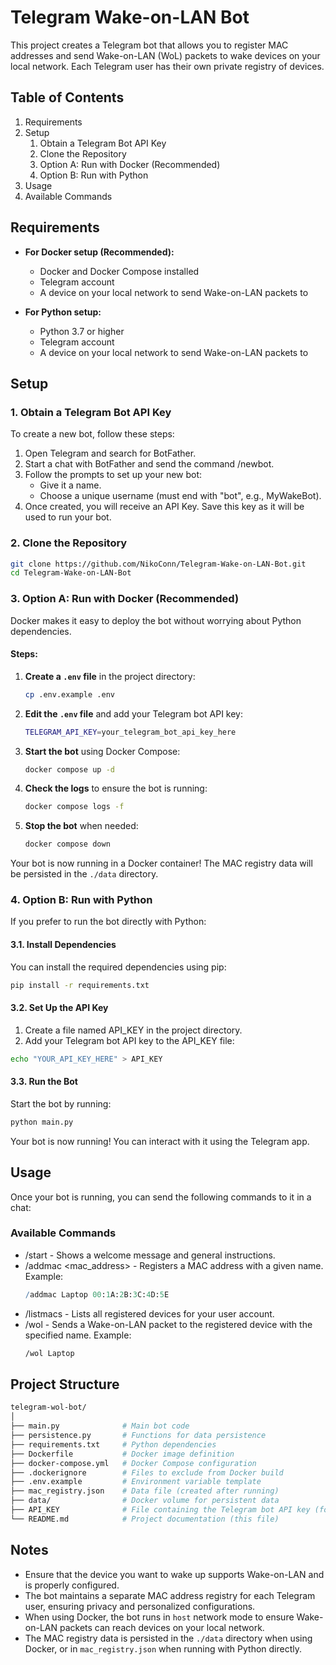# Telegram Wake-on-LAN Bot
This project creates a Telegram bot that allows you to register MAC addresses and send Wake-on-LAN (WoL) packets to wake devices on your local network. Each Telegram user has their own private registry of devices.

## Table of Contents
1. Requirements
2. Setup
    1. Obtain a Telegram Bot API Key
    2. Clone the Repository
    3. Option A: Run with Docker (Recommended)
    4. Option B: Run with Python
3. Usage
4. Available Commands

## Requirements
- **For Docker setup (Recommended):**
  - Docker and Docker Compose installed
  - Telegram account
  - A device on your local network to send Wake-on-LAN packets to

- **For Python setup:**
  - Python 3.7 or higher
  - Telegram account
  - A device on your local network to send Wake-on-LAN packets to

## Setup

### 1. Obtain a Telegram Bot API Key

To create a new bot, follow these steps:

1. Open Telegram and search for BotFather.
2. Start a chat with BotFather and send the command /newbot.
3. Follow the prompts to set up your new bot:
    - Give it a name.
    - Choose a unique username (must end with "bot", e.g., MyWakeBot).
4. Once created, you will receive an API Key. Save this key as it will be used to run your bot.

### 2. Clone the Repository
```bash
git clone https://github.com/NikoConn/Telegram-Wake-on-LAN-Bot.git
cd Telegram-Wake-on-LAN-Bot
```

### 3. Option A: Run with Docker (Recommended)

Docker makes it easy to deploy the bot without worrying about Python dependencies.

#### Steps:

1. **Create a `.env` file** in the project directory:
   ```bash
   cp .env.example .env
   ```

2. **Edit the `.env` file** and add your Telegram bot API key:
   ```bash
   TELEGRAM_API_KEY=your_telegram_bot_api_key_here
   ```

3. **Start the bot** using Docker Compose:
   ```bash
   docker compose up -d
   ```

4. **Check the logs** to ensure the bot is running:
   ```bash
   docker compose logs -f
   ```

5. **Stop the bot** when needed:
   ```bash
   docker compose down
   ```

Your bot is now running in a Docker container! The MAC registry data will be persisted in the `./data` directory.

### 4. Option B: Run with Python

If you prefer to run the bot directly with Python:

#### 3.1. Install Dependencies
You can install the required dependencies using pip:

```bash
pip install -r requirements.txt
```

#### 3.2. Set Up the API Key
1. Create a file named API_KEY in the project directory.
2. Add your Telegram bot API key to the API_KEY file:
```bash
echo "YOUR_API_KEY_HERE" > API_KEY
```

#### 3.3. Run the Bot
Start the bot by running:

```bash
python main.py
```
Your bot is now running! You can interact with it using the Telegram app.

## Usage
Once your bot is running, you can send the following commands to it in a chat:

### Available Commands
- /start - Shows a welcome message and general instructions.
- /addmac <name> <mac_address> - Registers a MAC address with a given name. Example:
    ```mathematica
    /addmac Laptop 00:1A:2B:3C:4D:5E
    ```
- /listmacs - Lists all registered devices for your user account.
- /wol <name> - Sends a Wake-on-LAN packet to the registered device with the specified name. Example:
    ```bash
    /wol Laptop
    ```

## Project Structure
```bash
telegram-wol-bot/
│
├── main.py              # Main bot code
├── persistence.py       # Functions for data persistence
├── requirements.txt     # Python dependencies
├── Dockerfile           # Docker image definition
├── docker-compose.yml   # Docker Compose configuration
├── .dockerignore        # Files to exclude from Docker build
├── .env.example         # Environment variable template
├── mac_registry.json    # Data file (created after running)
├── data/                # Docker volume for persistent data
├── API_KEY              # File containing the Telegram bot API key (for Python setup)
└── README.md            # Project documentation (this file)
```
## Notes
- Ensure that the device you want to wake up supports Wake-on-LAN and is properly configured.
- The bot maintains a separate MAC address registry for each Telegram user, ensuring privacy and personalized configurations.
- When using Docker, the bot runs in `host` network mode to ensure Wake-on-LAN packets can reach devices on your local network.
- The MAC registry data is persisted in the `./data` directory when using Docker, or in `mac_registry.json` when running with Python directly.
